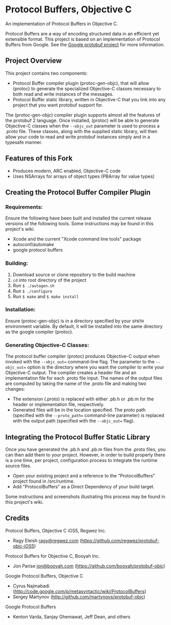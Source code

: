 # Protocol Buffers, Objective C

An implementation of Protocol Buffers in Objective C.

Protocol Buffers are a way of encoding structured data in an efficient yet extensible format.
This project is based on an implementation of Protocol Buffers from Google.  See the
[Google protobuf project][g-protobuf] for more information.

[g-protobuf]: http://code.google.com/p/protobuf/

## Project Overview

This project contains two components:

- Protocol Buffer compiler plugin (protoc-gen-objc), that will allow (protoc) to generate the specialized Objective-C classes necessary to both read and write instances of the messages.
- Protocol Buffer static library, written in Objective-C that you link into any project that you want protobuf support for.

The (protoc-gen-objc) compiler plugin supports almost all the features of the protobuf 2 language.  Once installed, (protoc) will be able to generate Objective-C classes when the `--objc_out` parameter is used to process a .proto file. These classes, along with the supplied static library, will then allow your code to read and write protobuf instances simply and in a typesafe manner.


## Features of this Fork

- Produces modern, ARC enabled, Objective-C code
- Uses NSArrays for arrays of object types (PBArray for value types)


## Creating the Protocol Buffer Compiler Plugin

### Requirements:

Ensure the following have been built and installed the current release versions of the following tools. Some instructions may be found in this project's wiki.

- Xcode and the current "Xcode command line tools" package
- autoconf/automake
- google protocol buffers


### Building:

1. Download source or clone repository to the build machine
2. `cd` into root directory of the project
3. Run `$ ./autogen.sh`
4. Run `$ ./configure`
5. Run `$ make` and `$ make install`


### Installation:

Ensure (protoc-gen-objc) is in a directory specified by your `$PATH` environment variable. By default, it will be installed into the same directory as the google compiler (protoc).


### Generating Objective-C Classes:

The protocol buffer compiler (protoc) produces Objective-C output when invoked with the `--objc_out=` command-line flag. The parameter to the `--objc_out=` option is the directory where you want the compiler to write your Objective-C output. The compiler creates a header file and an implementation file for each .proto file input. The names of the output files are computed by taking the name of the .proto file and making two changes:

- The extension (.proto) is replaced with either .pb.h or .pb.m for the header or implementation file, respectively.
- Generated files will be in the location specified. The proto path (specified with the `--proto_path=` command-line parameter) is replaced with the output path (specified with the `--objc_out=` flag).


## Integrating the Protocol Buffer Static Library

Once you have generated the .pb.h and .pb.m files from the .proto files, you can then add them to your project. However, in order to build properly there is a one time, per project, configuration process to integrate the runtime source files.

- Open your existing project and a reference to the "ProtocolBuffers" project found in /src/runtime.
- Add "ProtocolBuffers" as a Direct Dependency of your build target.

Some instructions and screenshots illustrating this process may be found in this project's wiki.


## Credits

Protocol Buffers, Objective C iOS5, Regwez Inc.
- Ragy Eleish <ragy@regwez.com> (https://github.com/regwez/protobuf-objc-iOS5)

Protocol Buffers for Objective C, Booyah Inc.
- Jon Parise <jon@booyah.com> (https://github.com/booyah/protobuf-objc)

Google Protocol Buffers, Objective C
- Cyrus Najmabadi  (http://code.google.com/p/metasyntactic/wiki/ProtocolBuffers)
- Sergey Martynov  (http://github.com/martynovs/protobuf-objc)

Google Protocol Buffers
- Kenton Varda, Sanjay Ghemawat, Jeff Dean, and others
